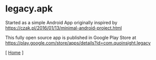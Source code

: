 # legacy.apk
Started as a simple Android App originally inspired by https://czak.pl/2016/01/13/minimal-android-project.html

This fully open source app is published in Google Play Store at https://play.google.com/store/apps/details?id=com.quoinsight.legacy

[ [Home](https://sites.google.com/site/quoinsight/home/legacy-apk "Home") ]

